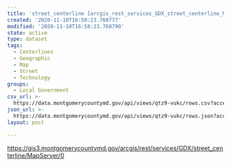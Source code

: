 ```yaml
---
title: 'street_centerline [arcgis_rest_services_GDX_street_centerline_MapServer_0]'
created: '2020-11-10T16:58:23.760777'
modified: '2020-11-10T16:58:23.760790'
state: active
type: dataset
tags:
  - Centerlines
  - Geographic
  - Map
  - Street
  - Technology
groups:
  - Local Government
csv_url: >-
  https://data.montgomerycountymd.gov/api/views/qtz9-vukc/rows.csv?accessType=DOWNLOAD
json_url: >-
  https://data.montgomerycountymd.gov/api/views/qtz9-vukc/rows.json?accessType=DOWNLOAD
layout: post

---
```

https://gis3.montgomerycountymd.gov/arcgis/rest/services/GDX/street_centerline/MapServer/0
